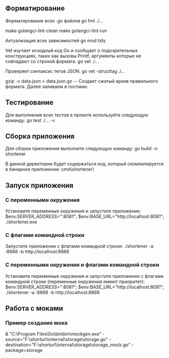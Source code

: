 ## Форматирование
Форматирование всех .go файлов
go fmt ./...

make golangci-lint-clean
make golangci-lint-run

Актуализация всех зависимостей
go mod tidy

Vet изучает исходный код Go и сообщает о подозрительных конструкциях, таких как вызовы Printf, аргументы которых не совпадают со строкой формата.
go vet ./...

Проверяет синтаксис тегов JSON.
go vet -structtag ./...

gzip -c data.json > data.json.gz
-- Создает сжатый архив правильного формата. Далее заливаем в постман.
## Тестирование

Для выполнения всех тестов в проекте используйте следующую команду:
go test ./... -v

## Сборка приложения
Для сборки приложения выполните следующую команду:
go build -o shortener

В данной директории будет содержаться код, который скомпилируется в бинарное приложение:
cmd\shortener\

## Запуск приложения

### С переменными окружения
Установите переменные окружения и запустите приложение:
\$env\:SERVER_ADDRESS=":8081"; \$env\:BASE_URL="http://localhost:8081"; ./shortener.exe

### С флагами командной строки
Запустите приложение с флагами командной строки:
./shortener -a :8888 -b http://localhost:8888

### С переменными окружения и флагами командной строки
Установите переменные окружения и запустите приложение с флагами командной строки (переменные окружения имеют приоритет):
\$env\:SERVER_ADDRESS=":8081"; \$env\:BASE_URL="http://localhost:8081"; ./shortener -a :8888 -b http://localhost:8888

## Работа с моками

### Пример создание мока
& "C:\Program Files\Go\bin\bin\mockgen.exe" -source="F:\shorturl\internal\storage\storage.go" -destination="F:\shorturl\internal\storage\storage_mock.go" -package=storage